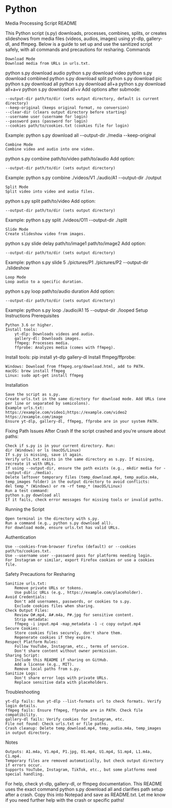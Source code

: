 # Python

Media Processing Script README

This Python script (s.py) downloads, processes, combines, splits, or creates slideshows from media files (videos, audios, images) using yt-dlp, gallery-dl, and ffmpeg. Below is a guide to set up and use the sanitized script safely, with all commands and precautions for resharing.
Commands

    Download Mode
    Download media from URLs in urls.txt.

python s.py download audio
python s.py download video
python s.py download combined
python s.py download split
python s.py download pic
python s.py download all
python s.py download all+a
python s.py download all+a+v
python s.py download all+v
Add options after submode:

    --output-dir path/to/dir (sets output directory, default is current directory)
    --keep-original (keeps original format, no conversion)
    --clear-dir (clears output directory before starting)
    --username user (username for login)
    --password pass (password for login)
    --cookies path/to/cookies.txt (cookies file for login)

Example:
python s.py download all --output-dir ./media --keep-original

    Combine Mode
    Combine video and audio into one video.

python s.py combine path/to/video path/to/audio
Add option:

    --output-dir path/to/dir (sets output directory)

Example:
python s.py combine ./videos/V1 ./audio/A1 --output-dir ./output

    Split Mode
    Split video into video and audio files.

python s.py split path/to/video
Add option:

    --output-dir path/to/dir (sets output directory)

Example:
python s.py split ./videos/O11 --output-dir ./split

    Slide Mode
    Create slideshow video from images.

python s.py slide delay path/to/image1 path/to/image2
Add option:

    --output-dir path/to/dir (sets output directory)

Example:
python s.py slide 5 ./pictures/P1 ./pictures/P2 --output-dir ./slideshow

    Loop Mode
    Loop audio to a specific duration.

python s.py loop path/to/audio duration
Add option:

    --output-dir path/to/dir (sets output directory)

Example:
python s.py loop ./audio/A1 15 --output-dir ./looped
Setup Instructions
Prerequisites

    Python 3.6 or higher.
    Install tools:
        yt-dlp: Downloads videos and audio.
        gallery-dl: Downloads images.
        ffmpeg: Processes media.
        ffprobe: Analyzes media (comes with ffmpeg).

Install tools:
pip install yt-dlp gallery-dl
Install ffmpeg/ffprobe:

    Windows: Download from ffmpeg.org/download.html, add to PATH.
    macOS: brew install ffmpeg
    Linux: sudo apt-get install ffmpeg

Installation

    Save the script as s.py.
    Create urls.txt in the same directory for download mode. Add URLs (one per line or separated by semicolons).
    Example urls.txt:
    https://example.com/video1;https://example.com/video2
    https://example.com/image
    Ensure yt-dlp, gallery-dl, ffmpeg, ffprobe are in your system PATH.

Fixing Path Issues After Crash
If the script crashed and you're unsure about paths:

    Check if s.py is in your current directory. Run:
    dir (Windows) or ls (macOS/Linux)
    If s.py is missing, save it again.
    Verify urls.txt exists in the same directory as s.py. If missing, recreate it with URLs.
    If using --output-dir, ensure the path exists (e.g., mkdir media for --output-dir ./media).
    Delete leftover temporary files (temp_download.mp4, temp_audio.m4a, temp_images folder) in the output directory to avoid conflicts:
    del temp_* (Windows) or rm -rf temp_* (macOS/Linux)
    Run a test command:
    python s.py download all
    If it fails, check error messages for missing tools or invalid paths.

Running the Script

    Open terminal in the directory with s.py.
    Run a command (e.g., python s.py download all).
    For download mode, ensure urls.txt has valid URLs.

Authentication

    Use --cookies-from-browser firefox (default) or --cookies path/to/cookies.txt.
    Use --username user --password pass for platforms needing login.
    For Instagram or similar, export Firefox cookies or use a cookies file.

Safety Precautions for Resharing

    Sanitize urls.txt:
        Remove private URLs or tokens.
        Use public URLs (e.g., https://example.com/placeholder).
    Avoid Credentials:
        Don't add usernames, passwords, or cookies to s.py.
        Exclude cookies files when sharing.
    Check Output Files:
        Review O#.mp4, A#.m4a, P#.jpg for sensitive content.
        Strip metadata:
        ffmpeg -i input.mp4 -map_metadata -1 -c copy output.mp4
    Secure Cookies:
        Store cookies files securely, don't share them.
        Regenerate cookies if they expire.
    Respect Platform Rules:
        Follow YouTube, Instagram, etc., terms of service.
        Don't share content without owner permission.
    Sharing Script:
        Include this README if sharing on GitHub.
        Add a license (e.g., MIT).
        Remove local paths from s.py.
    Sanitize Logs:
        Don't share error logs with private URLs.
        Replace sensitive data with placeholders.

Troubleshooting

    yt-dlp fails: Run yt-dlp --list-formats url to check formats. Verify login details.
    ffmpeg fails: Ensure ffmpeg, ffprobe are in PATH. Check file compatibility.
    gallery-dl fails: Verify cookies for Instagram, etc.
    File not found: Check urls.txt or file paths.
    Crash cleanup: Delete temp_download.mp4, temp_audio.m4a, temp_images in output directory.

Notes

    Outputs: A1.m4a, V1.mp4, P1.jpg, O1.mp4, U1.mp4, S1.mp4, L1.m4a, C1.mp4.
    Temporary files are removed automatically, but check output directory if errors occur.
    Supports YouTube, Instagram, TikTok, etc., but some platforms need special handling.

For help, check yt-dlp, gallery-dl, or ffmpeg documentation.
This README uses the exact command python s.py download all and clarifies path setup after a crash. Copy this into Notepad and save as README.txt. Let me know if you need further help with the crash or specific paths!
